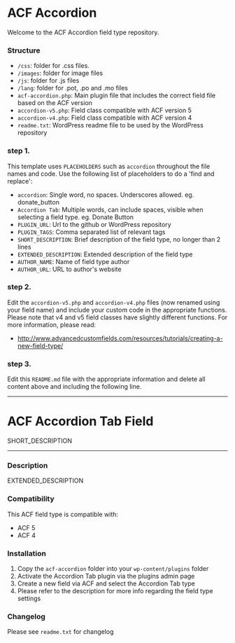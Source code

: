 # ACF Accordion

Welcome to the ACF Accordion field type repository.



### Structure

* `/css`:  folder for .css files.
* `/images`: folder for image files
* `/js`: folder for .js files
* `/lang`: folder for .pot, .po and .mo files
* `acf-accordion.php`: Main plugin file that includes the correct field file based on the ACF version
* `accordion-v5.php`: Field class compatible with ACF version 5
* `accordion-v4.php`: Field class compatible with ACF version 4
* `readme.txt`: WordPress readme file to be used by the WordPress repository

### step 1.

This template uses `PLACEHOLDERS` such as `accordion` throughout the file names and code. Use the following list of placeholders to do a 'find and replace':

* `accordion`: Single word, no spaces. Underscores allowed. eg. donate_button
* `Accordion Tab`: Multiple words, can include spaces, visible when selecting a field type. eg. Donate Button
* `PLUGIN_URL`: Url to the github or WordPress repository
* `PLUGIN_TAGS`: Comma separated list of relevant tags
* `SHORT_DESCRIPTION`: Brief description of the field type, no longer than 2 lines
* `EXTENDED_DESCRIPTION`: Extended description of the field type
* `AUTHOR_NAME`: Name of field type author
* `AUTHOR_URL`: URL to author's website

### step 2.

Edit the `accordion-v5.php` and `accordion-v4.php` files (now renamed using your field name) and include your custom code in the appropriate functions.
Please note that v4 and v5 field classes have slightly different functions. For more information, please read:
* http://www.advancedcustomfields.com/resources/tutorials/creating-a-new-field-type/

### step 3.

Edit this `README.md` file with the appropriate information and delete all content above and including the following line.

-----------------------

# ACF Accordion Tab Field

SHORT_DESCRIPTION

-----------------------

### Description

EXTENDED_DESCRIPTION

### Compatibility

This ACF field type is compatible with:
* ACF 5
* ACF 4

### Installation

1. Copy the `acf-accordion` folder into your `wp-content/plugins` folder
2. Activate the Accordion Tab plugin via the plugins admin page
3. Create a new field via ACF and select the Accordion Tab type
4. Please refer to the description for more info regarding the field type settings

### Changelog
Please see `readme.txt` for changelog
